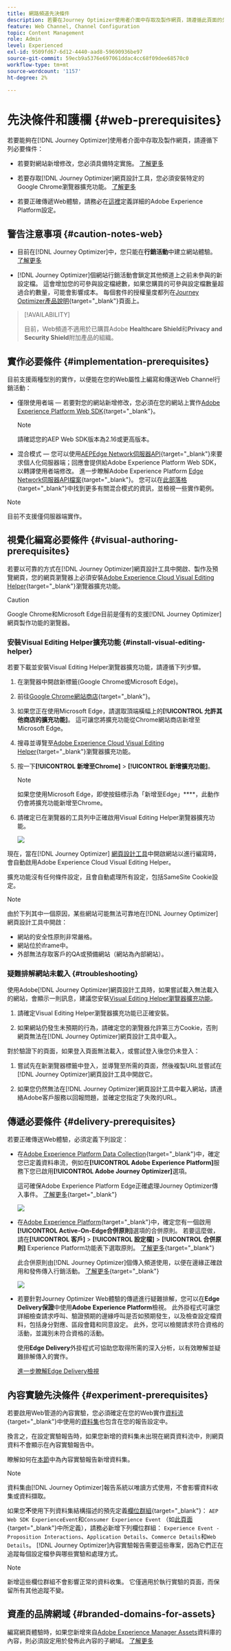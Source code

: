 ```yaml
---
title: 網路頻道先決條件
description: 若要在Journey Optimizer使用者介面中存取及製作網頁，請遵循此頁面的先決條件
feature: Web Channel, Channel Configuration
topic: Content Management
role: Admin
level: Experienced
exl-id: 9509fd67-6d12-4440-aad8-59690936be97
source-git-commit: 59ecb9a5376e697061ddac4cc68f09dee68570c0
workflow-type: tm+mt
source-wordcount: '1157'
ht-degree: 2%

---
```


# 先決條件和護欄 {#web-prerequisites}

若要能夠在[!DNL Journey Optimizer]使用者介面中存取及製作網頁，請遵循下列必要條件：

* 若要對網站新增修改，您必須具備特定實施。 [了解更多](#implementation-prerequisites)

* 若要存取[!DNL Journey Optimizer]網頁設計工具，您必須安裝特定的Google Chrome瀏覽器擴充功能。 [了解更多](#visual-authoring-prerequesites)

* 若要正確傳遞Web體驗，請務必在[這裡](#delivery-prerequisites)定義詳細的Adobe Experience Platform設定。

## 警告注意事項 {#caution-notes-web}

* 目前在[!DNL Journey Optimizer]中，您只能在&#x200B;**行銷活動**&#x200B;中建立網站體驗。 [了解更多](../campaigns/create-campaign.md#configure)

* [!DNL Journey Optimizer]個網站行銷活動會鎖定其他頻道上之前未參與的新設定檔。 這會增加您的可參與設定檔總數，如果您購買的可參與設定檔數量超過合約數量，可能會影響成本。 每個套件的授權量度都列在[Journey Optimizer產品說明](https://helpx.adobe.com/tw/legal/product-descriptions/adobe-journey-optimizer.html){target="_blank"}頁面上。

>[!AVAILABILITY]
>
>目前，Web頻道不適用於已購買Adobe **Healthcare Shield**&#x200B;和&#x200B;**Privacy and Security Shield**&#x200B;附加產品的組織。

## 實作必要條件 {#implementation-prerequisites}

目前支援兩種型別的實作，以便能在您的Web屬性上編寫和傳送Web Channel行銷活動：

* 僅限使用者端 — 若要對您的網站新增修改，您必須在您的網站上實作[Adobe Experience Platform Web SDK](https://experienceleague.adobe.com/docs/platform-learn/implement-web-sdk/overview.html?lang=zh-Hant){target="_blank"}。

  >[!NOTE]
  >
  >請確認您的AEP Web SDK版本為2.16或更高版本。

* 混合模式 — 您可以使用[AEPEdge Network伺服器API](https://experienceleague.adobe.com/docs/experience-platform/edge-network-server-api/data-collection/interactive-data-collection.html){target="_blank"}來要求個人化伺服器端；回應會提供給Adobe Experience Platform Web SDK，以轉譯使用者端修改。 進一步瞭解Adobe Experience Platform [Edge Network伺服器API檔案](https://experienceleague.adobe.com/docs/experience-platform/edge-network-server-api/overview.html){target="_blank"}。 您可以在[此部落格](https://blog.developer.adobe.com/hybrid-personalization-in-the-adobe-experience-platform-web-sdk-6a1bb674bf41){target="_blank"}中找到更多有關混合模式的資訊，並檢視一些實作範例。

>[!NOTE]
>
>目前不支援僅伺服器端實作。

<!--If the Adobe Experience Platform Web SDK is not yet implemented on the website, a message displays in the web designer suggesting that you install the Visual Editing Helper browser extension and implement the [Web SDK](https://experienceleague.adobe.com/docs/platform-learn/implement-web-sdk/overview.html){target="_blank"}.-->

## 視覺化編寫必要條件 {#visual-authoring-prerequisites}

<!--In order to rapidly author and preview your web experiences, the Adobe Experience Cloud Visual Editing Helper browser extension for Google Chrome lets you load websites reliably within the Adobe [!DNL Journey Optimizer] web designer.-->

若要以可靠的方式在[!DNL Journey Optimizer]網頁設計工具中開啟、製作及預覽網頁，您的網頁瀏覽器上必須安裝[Adobe Experience Cloud Visual Editing Helper](https://chrome.google.com/webstore/detail/adobe-experience-cloud-vi/kgmjjkfjacffaebgpkpcllakjifppnca){target="_blank"}瀏覽器擴充功能。

>[!CAUTION]
>
>Google Chrome和Microsoft Edge目前是僅有的支援[!DNL Journey Optimizer]網頁製作功能的瀏覽器。

### 安裝Visual Editing Helper擴充功能 {#install-visual-editing-helper}

若要下載並安裝Visual Editing Helper瀏覽器擴充功能，請遵循下列步驟。

1. 在瀏覽器中開啟新標籤(Google Chrome或Microsoft Edge)。

1. 前往[Google Chrome網站商店](https://chrome.google.com/webstore/category/extensions){target="_blank"}。

1. 如果您正在使用Microsoft Edge，請選取頂端橫幅上的&#x200B;**[!UICONTROL 允許其他商店的擴充功能]**。 這可讓您將擴充功能從Chrome網站商店新增至Microsoft Edge。

1. 搜尋並導覽至[Adobe Experience Cloud Visual Editing Helper](https://chrome.google.com/webstore/detail/adobe-experience-cloud-vi/kgmjjkfjacffaebgpkpcllakjifppnca){target="_blank"}瀏覽器擴充功能。

1. 按一下&#x200B;**[!UICONTROL 新增至Chrome]** > **[!UICONTROL 新增擴充功能]**。

   >[!NOTE]
   >
   >如果您使用Microsoft Edge，即使按鈕標示為「新增至Edge」****，此動作仍會將擴充功能新增至Chrome。

1. 請確定已在瀏覽器的工具列中正確啟用Visual Editing Helper瀏覽器擴充功能。

   ![](assets/web-visual-editing-extension-edge.png)

現在，當在[!DNL Journey Optimizer] [網頁設計工具](edit-web-content.md#work-with-web-designer)中開啟網站以進行編寫時，會自動啟用Adobe Experience Cloud Visual Editing Helper。

擴充功能沒有任何條件設定，且會自動處理所有設定，包括SameSite Cookie設定。

>[!NOTE]
>
>由於下列其中一個原因，某些網站可能無法可靠地在[!DNL Journey Optimizer]網頁設計工具中開啟：
>
> * 網站的安全性原則非常嚴格。
> * 網站位於iframe中。
> * 外部無法存取客戶的QA或預備網站（網站為內部網站）。

### 疑難排解網站未載入 {#troubleshooting}

使用Adobe[!DNL Journey Optimizer]網頁設計工具時，如果嘗試載入無法載入的網站，會顯示一則訊息，建議您安裝[Visual Editing Helper瀏覽器擴充功能](#install-visual-editing-helper)。

1. 請確定Visual Editing Helper瀏覽器擴充功能已正確安裝。

1. 如果網站仍發生未預期的行為，請確定您的瀏覽器允許第三方Cookie，否則網頁無法在[!DNL Journey Optimizer]網頁設計工具中載入。

對於驗證下的頁面，如果登入頁面無法載入，或嘗試登入後您仍未登入：

1. 嘗試先在新瀏覽器標籤中登入，並導覽至所需的頁面，然後複製URL並嘗試在[!DNL Journey Optimizer]網頁設計工具中開啟它。

2. 如果您仍然無法在[!DNL Journey Optimizer]網頁設計工具中載入網站，請連絡Adobe客戶服務以回報問題，並確定您指定了失敗的URL。

## 傳遞必要條件 {#delivery-prerequisites}

若要正確傳送Web體驗，必須定義下列設定：

* 在[Adobe Experience Platform Data Collection](https://experienceleague.adobe.com/docs/experience-platform/edge/datastreams/overview.html?lang=zh-Hant){target="_blank"}中，確定您已定義資料串流，例如在&#x200B;**[!UICONTROL Adobe Experience Platform]**&#x200B;服務下您已啟用&#x200B;**[!UICONTROL Adobe Journey Optimizer]**&#x200B;選項。

  這可確保Adobe Experience Platform Edge正確處理Journey Optimizer傳入事件。 [了解更多](https://experienceleague.adobe.com/docs/experience-platform/edge/datastreams/configure.html){target="_blank"}

  ![](assets/web-aep-datastream-ajo.png)

* 在[Adobe Experience Platform](https://experienceleague.adobe.com/docs/experience-platform/profile/home.html?lang=zh-Hant){target="_blank"}中，確定您有一個啟用&#x200B;**[!UICONTROL Active-On-Edge合併原則]**&#x200B;選項的合併原則。 若要這麼做，請在&#x200B;**[!UICONTROL 客戶]** > **[!UICONTROL 設定檔]** > **[!UICONTROL 合併原則]** Experience Platform功能表下選取原則。 [了解更多](https://experienceleague.adobe.com/docs/experience-platform/profile/merge-policies/ui-guide.html#configure){target="_blank"}

  此合併原則由[!DNL Journey Optimizer]個傳入頻道使用，以便在邊緣正確啟用和發佈傳入行銷活動。 [了解更多](https://experienceleague.adobe.com/docs/experience-platform/profile/merge-policies/ui-guide.html?lang=zh-Hant){target="_blank"}

  ![](assets/web-aep-merge-policy.png)

* 若要針對Journey Optimizer Web體驗的傳遞進行疑難排解，您可以在&#x200B;**Edge Delivery保證**&#x200B;中使用&#x200B;**Adobe Experience Platform**&#x200B;檢視。 此外掛程式可讓您詳細檢查請求呼叫、驗證預期的邊緣呼叫是否如預期發生，以及檢查設定檔資料，包括身分對應、區段會籍和同意設定。 此外，您可以檢閱請求符合資格的活動，並識別未符合資格的活動。

  使用&#x200B;**Edge Delivery**&#x200B;外掛程式可協助您取得所需的深入分析，以有效瞭解並疑難排解傳入的實作。

  [進一步瞭解Edge Delivery檢視](https://experienceleague.adobe.com/zh-hant/docs/experience-platform/assurance/view/edge-delivery)

## 內容實驗先決條件 {#experiment-prerequisites}

若要啟用Web管道的內容實驗，您必須確定在您的Web實作[資料流](https://experienceleague.adobe.com/docs/experience-platform/datastreams/overview.html){target="_blank"}中使用的[資料集](../data/get-started-datasets.md)也包含在您的報告設定中。

換言之，在設定實驗報告時，如果您新增的資料集未出現在網頁資料流中，則網頁資料不會顯示在內容實驗報告中。

瞭解如何在[本節](../content-management/reporting-configuration.md#add-datasets)中為內容實驗報告新增資料集。

>[!NOTE]
>
>資料集由[!DNL Journey Optimizer]報告系統以唯讀方式使用，不會影響資料收集或資料擷取。

如果您&#x200B;**不**&#x200B;使用下列資料集結構描述的預先定義[欄位群組](https://experienceleague.adobe.com/docs/experience-platform/xdm/tutorials/create-schema-ui.html?lang=zh-Hant#field-group){target="_blank"}： `AEP Web SDK ExperienceEvent`和`Consumer Experience Event` （如[此頁面](https://experienceleague.adobe.com/docs/platform-learn/implement-web-sdk/initial-configuration/configure-schemas.html#add-field-groups){target="_blank"}中所定義），請務必新增下列欄位群組： `Experience Event - Proposition Interactions`、`Application Details`、`Commerce Details`和`Web Details`。 [!DNL Journey Optimizer]內容實驗報告需要這些專案，因為它們正在追蹤每個設定檔參與哪些實驗和處理方式。

>[!NOTE]
>
>新增這些欄位群組不會影響正常的資料收集。 它僅適用於執行實驗的頁面，而保留所有其他追蹤不變。

## 資產的品牌網域 {#branded-domains-for-assets}

編寫網頁體驗時，如果您新增來自[Adobe Experience Manager Assets](../content-management/assets.md)資料庫的內容，則必須設定用於發佈此內容的子網域。 [了解更多](web-delegated-subdomains.md)
